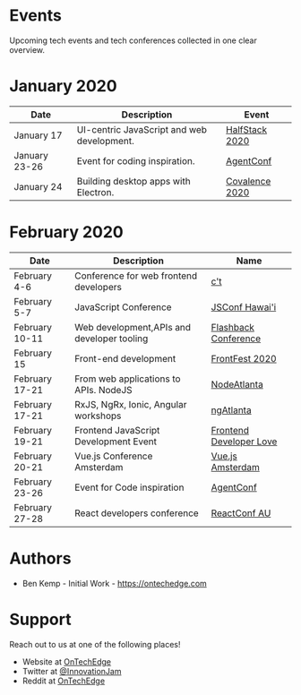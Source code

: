 # Events
Upcoming tech events and tech conferences collected in one clear overview.

# January 2020

| Date          | Description                                | Event                    |
| ------------- | ------------------------------------------ | ------------------------ | 
| January 17    | UI-centric JavaScript and web development. | [HalfStack 2020](https://halfstackconf.com/?utm_source=OnTechEdge) |
| January 23-26 | Event for coding inspiration.              | [AgentConf](https://agent.sh/?utm_source=OnTechEdge) |       
| January 24    | Building desktop apps with Electron.       | [Covalence 2020](http://www.covalenceconf.com/?utm_source=OnTechEdge) |

# February 2020

| Date          | Description                                | Name                     | 
| ------------- | ------------------------------------------ | ------------------------ | 
| February 4-6  | Conference for web frontend developers     | [c't <webdev>](https://ctwebdev.de/?utm_source=OnTechEdge) |
| February 5-7  | JavaScript Conference                      | [JSConf Hawai'i](https://www.jsconfhi.com/?utm_source=OnTechEdge) |
| February 10-11| Web development,APIs and developer tooling | [Flashback Conference](https://cfe.dev/events/flashback-conference-2020/?utm_source=OnTechEdge) |
| February 15   | Front-end development                      | [FrontFest 2020](https://frontfest.es/?utm_source=OnTechEdge) |
| February 17-21| From web applications to APIs. NodeJS      | [NodeAtlanta](https://node-atl.org/?utm_source=OnTechEdge) |
| February 17-21| RxJS, NgRx, Ionic, Angular workshops       | [ngAtlanta](https://ng-atl.org/?utm_source=OnTechEdge) |
| February 19-21| Frontend JavaScript Development Event      | [Frontend Developer Love](https://www.frontenddeveloperlove.com/?utm_source=OnTechEdge) |
| February 20-21| Vue.js Conference Amsterdam                | [Vue.js Amsterdam](https://www.vuejs.amsterdam/?utm_source=OnTechEdge) |
| February 23-26| Event for Code inspiration                 | [AgentConf](https://agent.sh/?utm_source=OnTechEdge) |
| February 27-28| React developers conference                | [ReactConf AU](https://reactconfau.com/?utm_source=OnTechEdge) |

# Authors
- Ben Kemp - Initial Work - https://ontechedge.com

# Support
Reach out to us at one of the following places!
- Website at [OnTechEdge](https://ontechedge.com)
- Twitter at [@InnovationJam](https://twitter.com/innovationjam)
- Reddit at [OnTechEdge](https://www.reddit.com/r/OnTechEdge/)
